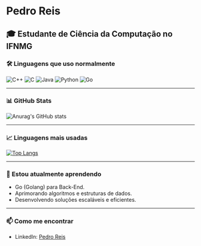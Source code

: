 # Pedro Reis

## 🎓 Estudante de Ciência da Computação no IFNMG

### 🛠️ **Linguagens que uso normalmente**

<div style="display: inline_block">
  <img align="center" alt="C++" src="https://img.shields.io/badge/C%2B%2B-00599C?style=for-the-badge&logo=c%2B%2B&logoColor=white">
  <img align="center" alt="C" src="https://img.shields.io/badge/C-00599C?style=for-the-badge&logo=c&logoColor=white">
  <img align="center" alt="Java" src="https://img.shields.io/badge/Java-ED8B00?style=for-the-badge&logo=openjdk&logoColor=white">
  <img align="center" alt="Python" src="https://img.shields.io/badge/Python-14354C?style=for-the-badge&logo=python&logoColor=white">
  <img align="center" alt="Go" src="https://img.shields.io/badge/Go-00ADD8?style=for-the-badge&logo=go&logoColor=white">
</div>

---

### 📊 **GitHub Stats**

![Anurag's GitHub stats](https://github-readme-stats.vercel.app/api?username=PedroHenriqueBRO&show_icons=true&theme=cobalt)

---

### 📈 **Linguagens mais usadas**

[![Top Langs](https://github-readme-stats.vercel.app/api/top-langs/?username=PedroHenriqueBRO&layout=compact)](https://github.com/PedroHenriqueBRO)

---

### 🌱 **Estou atualmente aprendendo**
- Go (Golang) para Back-End.
- Aprimorando algoritmos e estruturas de dados.
- Desenvolvendo soluções escaláveis e eficientes.

---

### 📫 **Como me encontrar**
- LinkedIn: [Pedro Reis](https://www.linkedin.com/in/pedro-reis)
